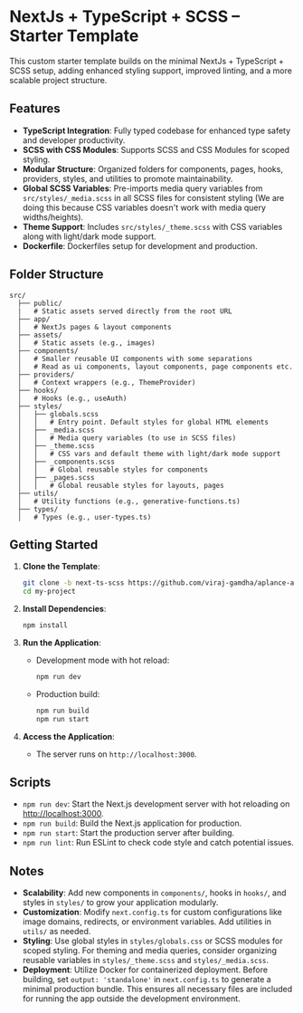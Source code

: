 # NextJs + TypeScript + SCSS – Starter Template

This custom starter template builds on the minimal NextJs + TypeScript + SCSS setup, adding enhanced styling support, improved linting, and a more scalable project structure.

## Features

- **TypeScript Integration**: Fully typed codebase for enhanced type safety and developer productivity.
- **SCSS with CSS Modules**: Supports SCSS and CSS Modules for scoped styling.
- **Modular Structure**: Organized folders for components, pages, hooks, providers, styles, and utilities to promote maintainability.
- **Global SCSS Variables**: Pre-imports media query variables from `src/styles/_media.scss` in all SCSS files for consistent styling (We are doing this because CSS variables doesn't work with media query widths/heights).
- **Theme Support**: Includes `src/styles/_theme.scss` with CSS variables along with light/dark mode support.
- **Dockerfile**: Dockerfiles setup for development and production.

## Folder Structure

```
src/
  ├── public/
  |   # Static assets served directly from the root URL
  ├── app/
  │   # NextJs pages & layout components
  ├── assets/
  │   # Static assets (e.g., images)
  ├── components/
  │   # Smaller reusable UI components with some separations
  │   # Read as ui components, layout components, page components etc.
  ├── providers/
  │   # Context wrappers (e.g., ThemeProvider)
  ├── hooks/
  │   # Hooks (e.g., useAuth)
  ├── styles/
  │   ├── globals.scss
  │   │   # Entry point. Default styles for global HTML elements
  │   ├── _media.scss
  │   │   # Media query variables (to use in SCSS files)
  │   ├── _theme.scss
  │   │   # CSS vars and default theme with light/dark mode support
  │   ├── _components.scss
  │   │   # Global reusable styles for components
  │   ├── _pages.scss
  │   │   # Global reusable styles for layouts, pages
  ├── utils/
  │   # Utility functions (e.g., generative-functions.ts)
  ├── types/
  │   # Types (e.g., user-types.ts)
```

## Getting Started

1. **Clone the Template**:

   ```bash
   git clone -b next-ts-scss https://github.com/viraj-gamdha/aplance-app-templates.git my-project
   cd my-project
   ```

2. **Install Dependencies**:

   ```bash
   npm install
   ```

3. **Run the Application**:

   - Development mode with hot reload:
     ```bash
     npm run dev
     ```
   - Production build:
     ```bash
     npm run build
     npm run start
     ```

4. **Access the Application**:
   - The server runs on `http://localhost:3000`.

## Scripts

- `npm run dev`: Start the Next.js development server with hot reloading on [http://localhost:3000](http://localhost:3000).
- `npm run build`: Build the Next.js application for production.
- `npm run start`: Start the production server after building.
- `npm run lint`: Run ESLint to check code style and catch potential issues.

## Notes

- **Scalability**: Add new components in `components/`, hooks in `hooks/`, and styles in `styles/` to grow your application modularly.
- **Customization**: Modify `next.config.ts` for custom configurations like image domains, redirects, or environment variables. Add utilities in `utils/` as needed.
- **Styling**: Use global styles in `styles/globals.css` or SCSS modules for scoped styling. For theming and media queries, consider organizing reusable variables in `styles/_theme.scss` and `styles/_media.scss`.
- **Deployment**: Utilize Docker for containerized deployment. Before building, set `output: 'standalone'` in `next.config.ts` to generate a minimal production bundle. This ensures all necessary files are included for running the app outside the development environment.

